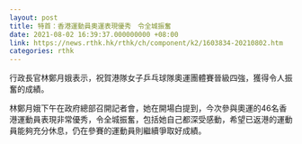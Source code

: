 ```yaml
---
layout: post
title: 特首：香港運動員奧運表現優秀　令全城振奮
date: 2021-08-02 16:39:37.000000000 +08:00
link: https://news.rthk.hk/rthk/ch/component/k2/1603834-20210802.htm
categories: rthk
---
```


行政長官林鄭月娥表示，祝賀港隊女子乒乓球隊奧運團體賽晉級四強，獲得令人振奮的成績。

林鄭月娥下午在政府總部召開記者會，她在開場白提到，今次參與奧運的46名香港運動員表現非常優秀，令全城振奮，包括她自己都深受感動，希望已返港的運動員能夠充分休息，仍在參賽的運動員則繼續爭取好成績。

